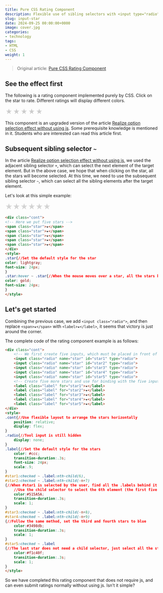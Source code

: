 ```yaml
---
title: Pure CSS Rating Component
description: Flexible use of sibling selectors with <input type="radio"> Pure CSS Rating Component
slug: input-star
date: 2024-09-25 00:00:00+0000
image: cover.jpg
categories:
- technology
tags:
- HTML
- CSS
weight: 1
---
```


> Original article: [Pure CSS Rating Component](https://blog.zhoujump.club/en/p/input-star/)

## See the effect first
The following is a rating component implemented purely by CSS. Click on the star to rate. Different ratings will display different colors.
<div class="cont"> <input class="radio" name="star" id="star1" type="radio"> <input class="radio" name="star" id="star2" type="radio"> <input class="radio" name="star" id="star3" type="radio"> <input class="radio" name="star" id="star4" type="radio"> <input class="radio" name="star" id="star5" type="radio"> <label class="label" for="star1">★</label> <label class="label" for="star2">★</label> <label class="label" for="star3">★</label> <label class="label" for="star4">★</label> <label class="label" for="star5">★</label> </div> <style> .cont{ position: relative; display: flex; } .radio{ display: none; } .label{ color: #ccc; transition-duration:.3s; font-size: 24px; scale:.9; } #star1:checked ~ .label:nth-child(6), #star2:checked ~ .label:nth-child(-n+7) { color:#515A5A; transition-duration:.3s; scale: 1; } #star3:checked ~ .label:nth-child(-n+8), #star4:checked ~ .label:nth-child(-n+9){ color:#3498db; transition-duration:.3s; scale: 1; } #star5:checked ~ .label{ color:#f1c40f; transition-duration:.3s; scale: 1; }
</style>

This component is an upgraded version of the article [Realize option selection effect without using js](https://blog.zhoujump.club/p/checked-css/). Some prerequisite knowledge is mentioned in it. Students who are interested can read this article first.

## Subsequent sibling selector `~`
In the article [Realize option selection effect without using js](https://blog.zhoujump.club/p/checked-css/), we used the adjacent sibling selector `+`, which can select the next element of the target element. But in the above case, we hope that when clicking on the star, all the stars will become selected. At this time, we need to use the subsequent sibling selector `~`, which can select all the sibling elements after the target element.

Let's look at this simple example:

<div class="cont">
<span class="star">★</span>
<span class="star">★</span>
<span class="star">★</span>
<span class="star">★</span>
<span class="star">★</span>
<span class="star">★</span>
</div>
<style>
.star{
color: lightgray;
font-size: 24px;
}
.star:hover ~ .star{
color: gold;
font-size: 24px;
}
</style>

```html
<div class="cont">
<!-- Here we put five stars -->
<span class="star">★</span>
<span class="star">★</span>
<span class="star">★</span>
<span class="star">★</span>
<span class="star">★</span>
</div>
<style>
.star{//Set the default style for the star
color: lightgray;
font-size: 24px;
}
.star:hover ~ .star{//When the mouse moves over a star, all the stars behind it will be selected and set to gold
color: gold;
font-size: 24px;
}
</style>
```
## Let's get started
Combining the previous case, we add `<input class="radio">`, and then replace `<span>★</span>` with `<label>★</label>`, it seems that victory is just around the corner.

The complete code of the rating component example is as follows:
```html
<div class="cont">
    <!-- We first create five inputs, which must be placed in front of the stars to facilitate the use of subsequent sibling selectors to select stars -->
    <input class="radio" name="star" id="star1" type="radio">
    <input class="radio" name="star" id="star2" type="radio">
    <input class="radio" name="star" id="star3" type="radio">
    <input class="radio" name="star" id="star4" type="radio">
    <input class="radio" name="star" id="star5" type="radio">
    <!-- Create five more stars and use for binding with the five inputs above -->
    <label class="label" for="star1">★</label>
    <label class="label" for="star2">★</label>
    <label class="label" for="star3">★</label>
    <label class="label" for="star4">★</label>
    <label class="label" for="star5">★</label>
</div>
<style>
.cont{//Use flexible layout to arrange the stars horizontally
    position: relative;
    display: flex;
}
.radio{//Tool input is still hidden
    display: none;
}
.label{//Set the default style for the stars
    color: #ccc;
    transition-duration:.3s;
    font-size: 24px;
    scale:.9;
}
#star1:checked ~ .label:nth-child(6),
#star2:checked ~ .label:nth-child(-n+7)
{//When #star1 is selected by the user, find all the .labels behind it
    //Use the child selector to select the 6th element (the first five are input) and set its color
    color:#515A5A;
    transition-duration:.3s;
    scale: 1;
}
#star3:checked ~ .label:nth-child(-n+8),
#star4:checked ~ .label:nth-child(-n+9)
{//Follow the same method, set the third and fourth stars to blue
    color:#3498db;
    transition-duration:.3s;
    scale: 1;
}
#star5:checked ~ .label
{//The last star does not need a child selector, just select all the stars and set them to gold
    color:#f1c40f;
    transition-duration:.3s;
    scale: 1;
}
</style>
```

So we have completed this rating component that does not require js, and can even submit ratings normally without using js. Isn’t it simple?
